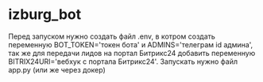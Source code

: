 # izburg_bot
Перед запуском нужно создать файл .env, в котром создать переменную BOT_TOKEN='токен бота' и ADMINS='телеграм id админа', так же для передачи лидов на портал Битрикс24 добавить переменную BITRIX24URI='вебхук с портала Битрикс24'.
Запускать нужно файл app.py (или же через докер)
